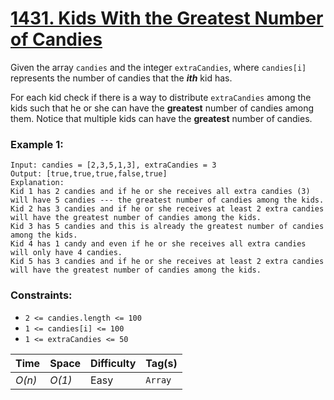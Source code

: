 # [1431. Kids With the Greatest Number of Candies](https://leetcode.com/problems/kids-with-the-greatest-number-of-candies/)

Given the array `candies` and the integer `extraCandies`, where `candies[i]` represents the number of candies that the **_ith_** kid has.

For each kid check if there is a way to distribute `extraCandies` among the kids such that he or she can have the **greatest** number of candies among them. Notice that multiple kids can have the **greatest** number of candies.

### Example 1:

```
Input: candies = [2,3,5,1,3], extraCandies = 3
Output: [true,true,true,false,true]
Explanation:
Kid 1 has 2 candies and if he or she receives all extra candies (3) will have 5 candies --- the greatest number of candies among the kids.
Kid 2 has 3 candies and if he or she receives at least 2 extra candies will have the greatest number of candies among the kids.
Kid 3 has 5 candies and this is already the greatest number of candies among the kids.
Kid 4 has 1 candy and even if he or she receives all extra candies will only have 4 candies.
Kid 5 has 3 candies and if he or she receives at least 2 extra candies will have the greatest number of candies among the kids.
```

### Constraints:

- `2 <= candies.length <= 100`
- `1 <= candies[i] <= 100`
- `1 <= extraCandies <= 50`

| Time   | Space  | Difficulty | Tag(s)  |
| ------ | ------ | ---------- | ------- |
| _O(n)_ | _O(1)_ | Easy       | `Array` |
